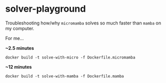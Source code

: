 # solver-playground

Troubleshooting how/why `micromamba` solves so much faster than `mamba` on my computer.

For me...

**~2.5 minutes**

```shell
docker build -t solve-with-micro -f Dockerfile.micromamba
```

**~12 minutes**

```shell
docker build -t solve-with-mamba -f Dockerfile.mamba
```
